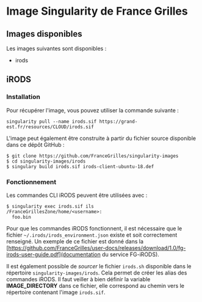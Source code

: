 # Image Singularity de France Grilles

## Images disponibles

Les images suivantes sont disponibles :
* irods

## iRODS

### Installation

Pour récupérer l'image, vous pouvez utiliser la commande suivante :
```
singularity pull --name irods.sif https://grand-est.fr/resources/CLOUD/irods.sif
```

L'image peut également être construite à partir du fichier source
disponible dans ce dépôt GitHub :
```
$ git clone https://github.com/FranceGrilles/singularity-images
$ cd singularity-images/irods
$ singulary build irods.sif irods-client-ubuntu-18.def
```

### Fonctionnement

Les commandes CLI iRODS peuvent être utilisées avec :
```
$ singularity exec irods.sif ils
/FranceGrillesZone/home/<username>:
  foo.bin
```

Pour que les commandes iRODS fonctionnent, il est nécessaire que le
fichier `~/.irods/irods_environment.json` existe et soit
correctement renseigné. Un exemple de ce fichier est donné dans la
[https://github.com/FranceGrilles/user-docs/releases/download/1.0/fg-irods-user-guide.pdf](documentation du service FG-iRODS).

Il est également possible de *sourcer* le fichier `irods.sh` disponible dans
le répertoire `singularity-images/irods`. Cela permet de créer les
alias des commandes iRODS. Il faut veiller à bien définir la variable
**IMAGE_DIRECTORY** dans ce fichier, elle correspond au chemin vers le
répertoire contenant l'image `irods.sif`.
